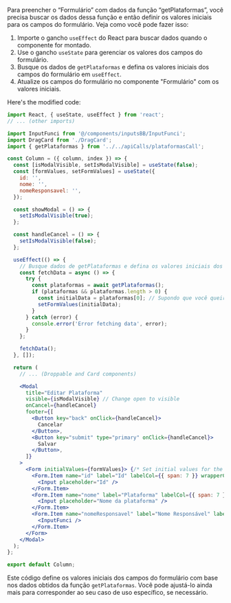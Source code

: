 Para preencher o “Formulário” com dados da função “getPlataformas”, você precisa buscar os dados dessa função e então definir os valores iniciais para os campos do formulário. Veja como você pode fazer isso:

1. Importe o gancho `useEffect` do React para buscar dados quando o componente for montado.
2. Use o gancho `useState` para gerenciar os valores dos campos do formulário.
3. Busque os dados de `getPlataformas` e defina os valores iniciais dos campos do formulário em `useEffect`.
4. Atualize os campos do formulário no componente "Formulário" com os valores iniciais.

Here's the modified code:

```jsx
import React, { useState, useEffect } from 'react';
// ... (other imports)

import InputFunci from '@/components/inputsBB/InputFunci';
import DragCard from './DragCard';
import { getPlataformas } from '../../apiCalls/plataformasCall';

const Column = ({ column, index }) => {
  const [isModalVisible, setIsModalVisible] = useState(false);
  const [formValues, setFormValues] = useState({
    id: '',
    nome: '',
    nomeResponsavel: '',
  });

  const showModal = () => {
    setIsModalVisible(true);
  };

  const handleCancel = () => {
    setIsModalVisible(false);
  };

  useEffect(() => {
    // Busque dados de getPlataformas e defina os valores iniciais dos campos do formulário
    const fetchData = async () => {
      try {
        const plataformas = await getPlataformas();
        if (plataformas && plataformas.length > 0) {
          const initialData = plataformas[0]; // Supondo que você queira os dados da primeira plataforma
          setFormValues(initialData);
        }
      } catch (error) {
        console.error('Error fetching data', error);
      }
    };

    fetchData();
  }, []);

  return (
    // ... (Droppable and Card components)

    <Modal
      title="Editar Plataforma"
      visible={isModalVisible} // Change open to visible
      onCancel={handleCancel}
      footer={[
        <Button key="back" onClick={handleCancel}>
          Cancelar
        </Button>,
        <Button key="submit" type="primary" onClick={handleCancel}>
          Salvar
        </Button>,
      ]}
    >
      <Form initialValues={formValues}> {/* Set initial values for the form fields */}
        <Form.Item name="id" label="Id" labelCol={{ span: 7 }} wrapperCol={{ span: 17 }}>
          <Input placeholder="Id" />
        </Form.Item>
        <Form.Item name="nome" label="Plataforma" labelCol={{ span: 7 }} wrapperCol={{ span: 17 }}>
          <Input placeholder="Nome da plataforma" />
        </Form.Item>
        <Form.Item name="nomeResponsavel" label="Nome Responsável" labelCol={{ span: 7 }} wrapperCol={{ span: 17 }}>
          <InputFunci />
        </Form.Item>
      </Form>
    </Modal>
  );
};

export default Column;
```

Este código define os valores iniciais dos campos do formulário com base nos dados obtidos da função `getPlataformas`. Você pode ajustá-lo ainda mais para corresponder ao seu caso de uso específico, se necessário.